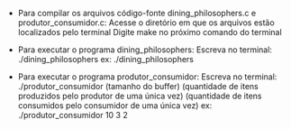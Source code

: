 * Para compilar os arquivos código-fonte dining_philosophers.c e produtor_consumidor.c:
Acesse o diretório em que os arquivos estão localizados pelo terminal
Digite make no próximo comando do terminal


* Para executar o programa dining_philosophers:
Escreva no terminal: ./dining_philosophers
ex: ./dining_philosophers


* Para executar o programa produtor_consumidor:
Escreva no terminal: ./produtor_consumidor (tamanho do buffer) (quantidade de itens produzidos pelo produtor de uma única vez) (quantidade de itens consumidos pelo consumidor de uma única vez)
ex: ./produtor_consumidor 10 3 2
